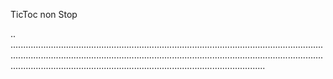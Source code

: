 TicToc non Stop

..
.............................................................................................................................................................................................................................................................................................................................................................